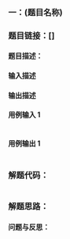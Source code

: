### 一：(题目名称)



### 题目链接：[]



#### 题目描述：







#### 输入描述





#### 输出描述





#### 用例输入 1



```cpp

```



#### 用例输出 1



```cpp

```



### 解题代码：



```cpp

```



### 解题思路：







#### 问题与反思：



